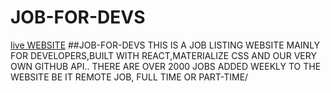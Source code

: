 # JOB-FOR-DEVS
[live WEBSITE](https://jobsfordevs.netlify.app/)
##JOB-FOR-DEVS 
THIS IS A JOB LISTING WEBSITE MAINLY FOR DEVELOPERS,BUILT WITH REACT,MATERIALIZE CSS AND OUR VERY OWN GITHUB API..
THERE ARE OVER 2000 JOBS ADDED WEEKLY TO THE WEBSITE BE IT REMOTE JOB, FULL TIME OR PART-TIME/
